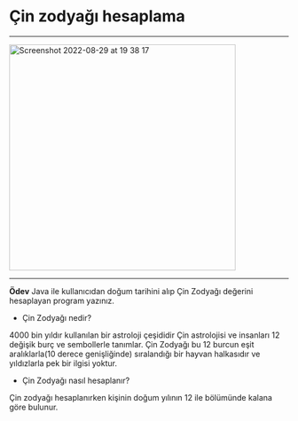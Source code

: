# Çin zodyağı hesaplama

---

<img width="408" alt="Screenshot 2022-08-29 at 19 38 17" src="https://user-images.githubusercontent.com/72032853/187250954-8a968dd1-047f-47cb-837f-b4564b38a094.png">

---

**Ödev** 
Java ile kullanıcıdan doğum tarihini alıp Çin Zodyağı değerini hesaplayan program yazınız.

- Çin Zodyağı nedir?

4000 bin yıldır kullanılan bir astroloji çeşididir Çin astrolojisi ve insanları 12 değişik burç ve sembollerle tanımlar. Çin Zodyağı bu 12 burcun eşit aralıklarla(10 derece genişliğinde) sıralandığı bir hayvan halkasıdır ve yıldızlarla pek bir ilgisi yoktur.

- Çin Zodyağı nasıl hesaplanır?

Çin zodyağı hesaplanırken kişinin doğum yılının 12 ile bölümünde kalana göre bulunur.
